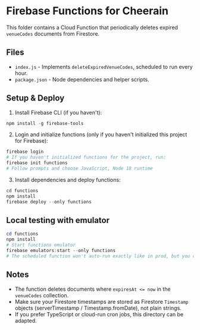 # Firebase Functions for Cheerain

This folder contains a Cloud Function that periodically deletes expired `venueCodes` documents from Firestore.

## Files
- `index.js` - Implements `deleteExpiredVenueCodes`, scheduled to run every hour.
- `package.json` - Node dependencies and helper scripts.

## Setup & Deploy
1. Install Firebase CLI (if you haven't):

```powershell
npm install -g firebase-tools
```

2. Login and initialize functions (only if you haven't initialized this project for Firebase):

```powershell
firebase login
# If you haven't initialized functions for the project, run:
firebase init functions
# Follow prompts and choose JavaScript, Node 18 runtime
```

3. Install dependencies and deploy functions:

```powershell
cd functions
npm install
firebase deploy --only functions
```

## Local testing with emulator

```powershell
cd functions
npm install
# Start functions emulator
firebase emulators:start --only functions
# The scheduled function won't auto-run exactly like in prod, but you can trigger it via the emulator UI or call the exported function locally
```

## Notes
- The function deletes documents where `expiresAt <= now` in the `venueCodes` collection.
- Make sure your Firestore timestamps are stored as Firestore `Timestamp` objects (serverTimestamp / Timestamp.fromDate), not plain strings.
- If you prefer TypeScript or cloud-run cron jobs, this directory can be adapted.

